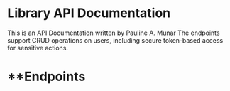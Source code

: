 # **Library API Documentation**
This is an API Documentation written by Pauline A. Munar
The endpoints support CRUD operations on users, including secure token-based access for sensitive actions.
# **Endpoints

